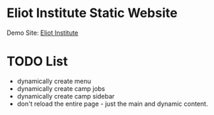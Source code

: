 # Eliot Institute Static Website

Demo Site: [Eliot Institute](https://eliotinstitute.static.domains/)

# TODO List

- dynamically create menu
- dynamically create camp jobs
- dynamically create camp sidebar
- don't reload the entire page - just the main and dynamic content.